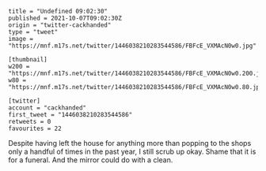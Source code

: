 ```
title = "Undefined 09:02:30"
published = 2021-10-07T09:02:30Z
origin = "twitter-cackhanded"
type = "tweet"
image = "https://mnf.m17s.net/twitter/1446038210283544586/FBFcE_VXMAcN0w0.jpg"

[thumbnail]
w200 = "https://mnf.m17s.net/twitter/1446038210283544586/FBFcE_VXMAcN0w0.200.jpg"
w80 = "https://mnf.m17s.net/twitter/1446038210283544586/FBFcE_VXMAcN0w0.80.jpg"

[twitter]
account = "cackhanded"
first_tweet = "1446038210283544586"
retweets = 0
favourites = 22
```

Despite having left the house for anything more than popping to the shops only a handful of times in the past year, I still scrub up okay. Shame that it is for a funeral. And the mirror could do with a clean.

<p class='image'><img src='https://mnf.m17s.net/twitter/1446038210283544586/FBFcE_VXMAcN0w0.jpg' alt=''></p>

